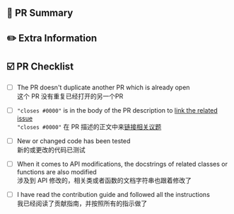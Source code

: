 <!--
Thank you so much for your PR!❤️
非常感谢您的PR！❤️
-->

📑 PR Summary
--------------

<!--
Please provide at least 1-2 sentences describing the pull request in detail
(Why is this change required?  What problem does it solve?) and link to relevant
issues and PRs.
请提供至少 1-2 句话详细描述拉取请求（为什么需要此更改？它解决了什么问题？）
并链接到相关问题和 PR。

Also please summarize the changes in the title, and avoid non-descriptive titles such as "Addresses issue #6666".
还请在标题中概括一下更改的内容，并避免非描述性的标题，比如 “解决问题 #6666”。
-->

✏️ Extra Information
---------------------

<!--
If there is any additional information that needs to be written, please put it here.
如果有其它额外信息需要写，请放在这里
-->

☑️ PR Checklist
----------------

<!--
Please check that your PR has completed the contents of the following checkboxes
and mark it with "[ ]" as "[X]".
请检查你的 PR 完成了以下几项复选框的内容，并将它的 “[ ]” 标记为 “[X]”。
-->

- [ ] The PR doesn't duplicate another PR which is already open  
这个 PR 没有重复已经打开的另一个PR

- [ ] `"closes #0000"` is in the body of the PR description to [link the related issue](https://docs.github.com/en/issues/tracking-your-work-with-issues/linking-a-pull-request-to-an-issue)  
`"closes #0000"` 在 PR 描述的正文中来[链接相关议题](https://docs.github.com/zh/issues/tracking-your-work-with-issues/linking-a-pull-request-to-an-issue)

- [ ] New or changed code has been tested  
新的或更改的代码已测试

- [ ] When it comes to API modifications, the docstrings of related classes or functions are also modified  
涉及到 API 修改的，相关类或者函数的文档字符串也跟着修改了

- [ ] I have read the contribution guide and followed all the instructions  
我已经阅读了贡献指南，并按照所有的指示做了

<!--
We understand that PRs can sometimes be overwhelming, especially as the
reviews start coming in.  Please let us know if the reviews are unclear or
the recommended next step seems overly demanding, if you would like help in
addressing a reviewer's comments, or if you have been waiting too long to hear
back on your PR.
我们知道PR有时会让人感到压力很大，特别是在开始收到审查意见后。
如果你觉得审查意见不清楚，或者下一步的建议过于苛刻，或者你希望得到帮助来应对审稿人的评论，
或者你等待回复的时间太长了，请告诉我们。
-->